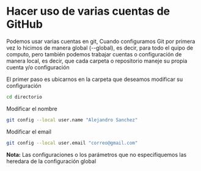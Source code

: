 # Hacer uso de varias cuentas de GitHub

Podemos usar varias cuentas en git,
Cuando configuramos Git por primera vez lo hicimos de manera global (--global), es decir, para todo el quipo de computo, pero también podemos trabajar cuentas o configuración de manera local, es decir, que cada carpeta o repositorio maneje su propia cuenta y/o configuración

El primer paso es ubicarnos en la carpeta que deseamos modificar su configuración
```bash
cd directorio
```

Modificar el nombre
```bash
git config --local user.name "Alejandro Sanchez"
```

Modificar el email
```bash
git config --local user.email "correo@gmail.com"
```

**Nota:** Las configuraciones o los parámetros que no especifiquemos las heredara de la configuración global 

